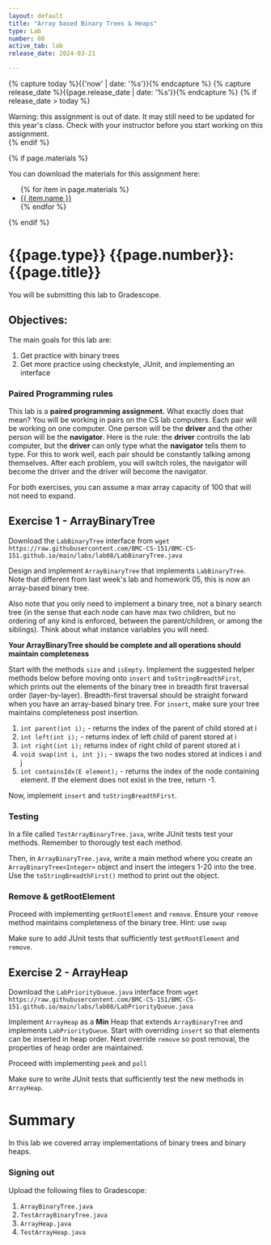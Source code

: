 ```yaml
---
layout: default
title: "Array based Binary Trees & Heaps"
type: Lab
number: 08
active_tab: lab
release_date: 2024-03-21

---
```


<!-- Check whether the assignment is ready to release -->
{% capture today %}{{'now' | date: '%s'}}{% endcapture %}
{% capture release_date %}{{page.release_date | date: '%s'}}{% endcapture %}
{% if release_date > today %} 
<div class="alert alert-danger">
Warning: this assignment is out of date.  It may still need to be updated for this year's class.  Check with your instructor before you start working on this assignment.
</div>
{% endif %}
<!-- End of check whether the assignment is up to date -->


<!-- Check whether the assignment is up to date -->
<!--{% capture this_year %}{{'now' | date: '%Y'}}{% endcapture %}
{% capture due_year %}{{page.due_date | date: '%Y'}}{% endcapture %}
{% if this_year != due_year %} 
<div class="alert alert-danger">
Warning: this assignment is out of date.  It may still need to be updated for this year's class.  Check with your instructor before you start working on this assignment.
</div>
{% endif %}-->
<!-- End of check whether the assignment is up to date -->



{% if page.materials %}
<div class="alert alert-info">
You can download the materials for this assignment here:
<ul>
{% for item in page.materials %}
<li><a href="{{item.url}}">{{ item.name }}</a></li>
{% endfor %}
</ul>

</div>
{% endif %}





{{page.type}} {{page.number}}: {{page.title}}
=============================================================
You will be submitting this lab to Gradescope. 

## Objectives:

The main goals for this lab are:
1. Get practice with binary trees
1. Get more practice using checkstyle, JUnit, and implementing an interface


### Paired Programming rules
This lab is a **paired programming assignment.** What exactly does that mean? 
You will be working in pairs on the CS lab computers. Each pair will be working on one computer. One person will be the **driver** and the other person
 will be the **navigator**. Here is the rule: the **driver** controlls the lab computer, but the **driver** can only type what the **navigator** tells 
them to type. For this to work well, each pair should be constantly talking 
among themselves. After each problem, you will switch roles, the navigator will become the driver and the driver will become the navigator.


For both exercises, you can assume a max array capacity of 100 that will not need to expand. 

## Exercise 1 - ArrayBinaryTree
Download the `LabBinaryTree` interface from 
`wget https://raw.githubusercontent.com/BMC-CS-151/BMC-CS-151.github.io/main/labs/lab08/LabBinaryTree.java`


Design and implement `ArrayBinaryTree` that 
implements `LabBinaryTree`. 
Note that different from last week's lab and homework 05,
this is now an array-based binary tree. 

Also note that you only need
to implement a binary tree, not a binary search tree (in the sense that each node can have
max two children, but no ordering of any kind is enforced, between the parent/children, or
among the siblings). Think about what instance variables you will need.

**Your ArrayBinaryTree should be complete and all operations should maintain completeness**

Start with the methods `size` and `isEmpty`. 
Implement the suggested helper methods below
before moving onto `insert` and 
`toStringBreadthFirst`, 
which prints out the elements of
the binary tree in breadth first traversal order (layer-by-layer). Breadth-first traversal should be straight forward
when you have an array-based binary tree. For `insert`, make sure your tree maintains completeness post insertion. 


1. `int parent(int i);` - returns the index of the parent of child stored at i
2. `int left(int i);` - returns index of left child of parent stored at i
3. `int right(int i);` returns index of right child of parent stored at i
4. `void swap(int i, int j);` - swaps the two nodes stored at indices i and j
5. `int containsIdx(E element);` - returns the index of the node containing element. If the element does not exist in the tree, return -1. 

Now, implement `insert` and `toStringBreadthFirst`. 

###  Testing
In a file called `TestArrayBinaryTree.java`,
write JUnit tests test your methods. 
Remember to thorougly test each method. 

Then, in `ArrayBinaryTree.java`,
write a main method where you create an
`ArrayBinaryTree<Integer>` object
and insert the integers 1-20 into the tree.
Use the `toStringBreadthFirst()` method
to print out the object. 

### Remove & getRootElement
Proceed with implementing `getRootElement` and `remove`. Ensure your `remove`  method maintains completeness of the binary tree. Hint: use `swap`

Make sure to add JUnit tests that sufficiently test `getRootElement` and `remove`.

## Exercise 2 - ArrayHeap
Download the `LabPriorityQueue.java` interface from 
`wget https://raw.githubusercontent.com/BMC-CS-151/BMC-CS-151.github.io/main/labs/lab08/LabPriorityQueue.java`

Implement `ArrayHeap` as a **Min** Heap that extends `ArrayBinaryTree` and 
implements `LabPriorityQueue`. Start with overriding `insert` so
that elements can be inserted in heap order. Next override `remove` so post removal, the properties of heap order are maintained. 

Proceed with implementing `peek` and `poll`

Make sure to write JUnit tests that sufficiently test the new methods
in `ArrayHeap`.

# Summary

In this lab we covered array implementations of binary trees
and binary heaps. 

### Signing out
Upload the following files to Gradescope:
1. `ArrayBinaryTree.java`
2. `TestArrayBinaryTree.java`
3. `ArrayHeap.java`
4. `TestArrayHeap.java`
